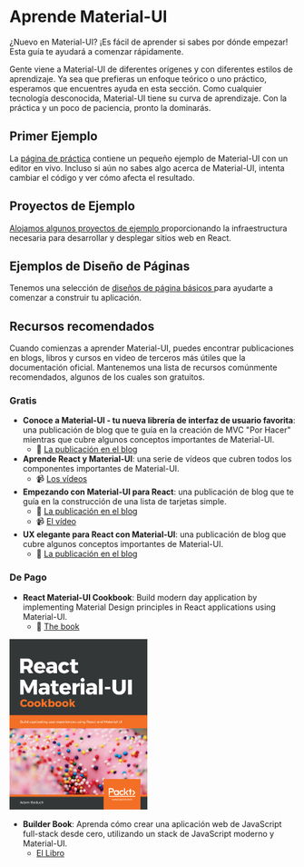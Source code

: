 # Aprende Material-UI

<p class="description">¿Nuevo en Material-UI? ¡Es fácil de aprender si sabes por dónde empezar! Esta guía te ayudará a comenzar rápidamente.</p>

Gente viene a Material-UI de diferentes orígenes y con diferentes estilos de aprendizaje. Ya sea que prefieras un enfoque teórico o uno práctico, esperamos que encuentres ayuda en esta sección. Como cualquier tecnología desconocida, Material-UI tiene su curva de aprendizaje. Con la práctica y un poco de paciencia, pronto la dominarás.

## Primer Ejemplo

La [página de práctica](/getting-started/usage/#quick-start) contiene un pequeño ejemplo de Material-UI con un editor en vivo. Incluso si aún no sabes algo acerca de Material-UI, intenta cambiar el código y ver cómo afecta el resultado.

## Proyectos de Ejemplo

[ Alojamos algunos proyectos de ejemplo ](/getting-started/example-projects/) proporcionando la infraestructura necesaria para desarrollar y desplegar sitios web en React.

## Ejemplos de Diseño de Páginas

Tenemos una selección de [ diseños de página básicos ](/getting-started/page-layout-examples/) para ayudarte a comenzar a construir tu aplicación.

## Recursos recomendados

Cuando comienzas a aprender Material-UI, puedes encontrar publicaciones en blogs, libros y cursos en video de terceros más útiles que la documentación oficial. Mantenemos una lista de recursos comúnmente recomendados, algunos de los cuales son gratuitos.

### Gratis

- **Conoce a Material-UI - tu nueva librería de interfaz de usuario favorita**: una publicación de blog que te guía en la creación de MVC "Por Hacer" mientras que cubre algunos conceptos importantes de Material-UI. 
  - 📝 [ La publicación en el blog ](https://medium.freecodecamp.org/meet-your-material-ui-your-new-favorite-user-interface-library-6349a1c88a8c)
- **Aprende React y Material-UI**: una serie de vídeos que cubren todos los componentes importantes de Material-UI. 
  - 📹 [ Los vídeos ](https://www.youtube.com/watch?v=xm4LX5fJKZ8&list=PLcCp4mjO-z98WAu4sd0eVha1g-NMfzHZk)
- **Empezando con Material-UI para React**: una publicación de blog que te guía en la construcción de una lista de tarjetas simple. 
  - 📝 [ La publicación en el blog ](https://medium.com/codingthesmartway-com-blog/getting-started-with-material-ui-for-react-material-design-for-react-364b2688b555)
  - 📹 [El vídeo](https://www.youtube.com/watch?v=PWadEeOuv5o)
- **UX elegante para React con Material-UI**: una publicación de blog que cubre algunos conceptos importantes de Material-UI. 
  - 📝 [ La publicación en el blog ](https://alligator.io/react/material-ui/)

### De Pago

- **React Material-UI Cookbook**: Build modern day application by implementing Material Design principles in React applications using Material-UI. 
  - 📘 [The book](https://www.amazon.com/gp/product/1789615224/ref=as_li_tl?ie=UTF8&camp=1789&creative=9325&creativeASIN=1789615224&linkCode=as2&tag=oliviertassin-20&linkId=79aec1cb9db829135838614ac1953380)

[![cookbook](/static/blog/material-ui-v4-is-out/cookbook.png)](https://www.amazon.com/gp/product/1789615224/ref=as_li_tl?ie=UTF8&camp=1789&creative=9325&creativeASIN=1789615224&linkCode=as2&tag=oliviertassin-20&linkId=79aec1cb9db829135838614ac1953380)

- **Builder Book**: Aprenda cómo crear una aplicación web de JavaScript full-stack desde cero, utilizando un stack de JavaScript moderno y Material-UI. 
  - [El Libro](https://builderbook.org/book)